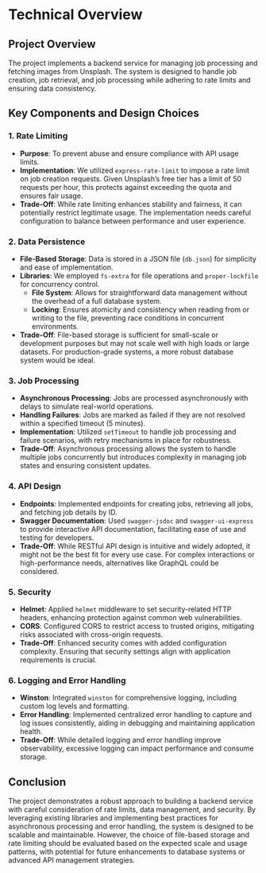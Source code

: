 # Technical Overview

## Project Overview

The project implements a backend service for managing job processing and fetching images from Unsplash. The system is designed to handle job creation, job retrieval, and job processing while adhering to rate limits and ensuring data consistency.

## Key Components and Design Choices

### 1. Rate Limiting

- **Purpose**: To prevent abuse and ensure compliance with API usage limits.
- **Implementation**: We utilized `express-rate-limit` to impose a rate limit on job creation requests. Given Unsplash’s free tier has a limit of 50 requests per hour, this protects against exceeding the quota and ensures fair usage.
- **Trade-Off**: While rate limiting enhances stability and fairness, it can potentially restrict legitimate usage. The implementation needs careful configuration to balance between performance and user experience.

### 2. Data Persistence

- **File-Based Storage**: Data is stored in a JSON file (`db.json`) for simplicity and ease of implementation.
- **Libraries**: We employed `fs-extra` for file operations and `proper-lockfile` for concurrency control.
  - **File System**: Allows for straightforward data management without the overhead of a full database system.
  - **Locking**: Ensures atomicity and consistency when reading from or writing to the file, preventing race conditions in concurrent environments.
- **Trade-Off**: File-based storage is sufficient for small-scale or development purposes but may not scale well with high loads or large datasets. For production-grade systems, a more robust database system would be ideal.

### 3. Job Processing

- **Asynchronous Processing**: Jobs are processed asynchronously with delays to simulate real-world operations.
- **Handling Failures**: Jobs are marked as failed if they are not resolved within a specified timeout (5 minutes).
- **Implementation**: Utilized `setTimeout` to handle job processing and failure scenarios, with retry mechanisms in place for robustness.
- **Trade-Off**: Asynchronous processing allows the system to handle multiple jobs concurrently but introduces complexity in managing job states and ensuring consistent updates.

### 4. API Design

- **Endpoints**: Implemented endpoints for creating jobs, retrieving all jobs, and fetching job details by ID.
- **Swagger Documentation**: Used `swagger-jsdoc` and `swagger-ui-express` to provide interactive API documentation, facilitating ease of use and testing for developers.
- **Trade-Off**: While RESTful API design is intuitive and widely adopted, it might not be the best fit for every use case. For complex interactions or high-performance needs, alternatives like GraphQL could be considered.

### 5. Security

- **Helmet**: Applied `helmet` middleware to set security-related HTTP headers, enhancing protection against common web vulnerabilities.
- **CORS**: Configured CORS to restrict access to trusted origins, mitigating risks associated with cross-origin requests.
- **Trade-Off**: Enhanced security comes with added configuration complexity. Ensuring that security settings align with application requirements is crucial.

### 6. Logging and Error Handling

- **Winston**: Integrated `winston` for comprehensive logging, including custom log levels and formatting.
- **Error Handling**: Implemented centralized error handling to capture and log issues consistently, aiding in debugging and maintaining application health.
- **Trade-Off**: While detailed logging and error handling improve observability, excessive logging can impact performance and consume storage.

## Conclusion

The project demonstrates a robust approach to building a backend service with careful consideration of rate limits, data management, and security. By leveraging existing libraries and implementing best practices for asynchronous processing and error handling, the system is designed to be scalable and maintainable. However, the choice of file-based storage and rate limiting should be evaluated based on the expected scale and usage patterns, with potential for future enhancements to database systems or advanced API management strategies.
